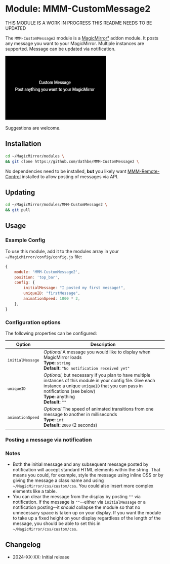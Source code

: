 # Module: MMM-CustomMessage2

THIS MODULE IS A WORK IN PROGRESS
THIS README NEEDS TO BE UPDATED 

The `MMM-CustomMessage2` module is a [MagicMirror²](https://github.com/MagicMirrorOrg/MagicMirror) addon module.  It posts any message you want to your MagicMirror.  Multiple instances are supported.  Message can be updated via notification.

![Example Screenshot](example1.png)

Suggestions are welcome.

## Installation

```bash
cd ~/MagicMirror/modules \
&& git clone https://github.com/dathbe/MMM-CustomMessage2 \
```

No dependencies need to be installed, **but** you likely want [MMM-Remote-Control](https://github.com/Jopyth/MMM-Remote-Control) installed to allow posting of messages via API.

## Updating

```sh
cd ~/MagicMirror/modules/MMM-CustomMessage2 \
&& git pull
```

## Usage

### Example Config
To use this module, add it to the modules array in your `~/MagicMirror/config/config.js` file:

````js
{
	module: 'MMM-CustomMessage2',
	position: 'top_bar',
	config: {
		initialMessage: "I posted my first message!",
		uniqueID: "firstMessage",
		animationSpeed: 1000 * 2,
	},
}
````

### Configuration options

The following properties can be configured:

| Option                | Description
|-----------------------|------------
|`initialMessage`	|*Optional* A message you would like to display when MagicMirror loads<br>**Type:** `string`<br>**Default:** `"No notification received yet"`
|`uniqueID`		|*Optional*, but necessary if you plan to have multiple instances of this module in your config file.  Give each instance a unique `uniqueID` that you can pass in notifications (see below)<br>**Type:** anything<br>**Default:** `""`
|`animationSpeed`	|*Optional* The speed of animated transitions from one message to another in milliseconds<br>**Type:** `int`<br>**Default:** `2000` (2 seconds)

### Posting a message via notification



### Notes

* Both the initial message and any subsequent message posted by notification will accept standard HTML elements within the string.  That means you could, for example, style the message using inline CSS or by giving the message a class name and using `~/MagicMirror/css/custom/css`.  You could also insert more complex elements like a table.
* You can clear the message from the display by posting `""` via notification.  If the message is `""`--either via `initialMessage` or a notification posting--it *should* collapse the module so that no unnecessary space is taken up on your display.  If you want the module to take up a fixed height on your display regardless of the length of the message, you should be able to set this in `~/MagicMirror/css/custom/css`.

## Changelog

- 2024-XX-XX: Initial release
